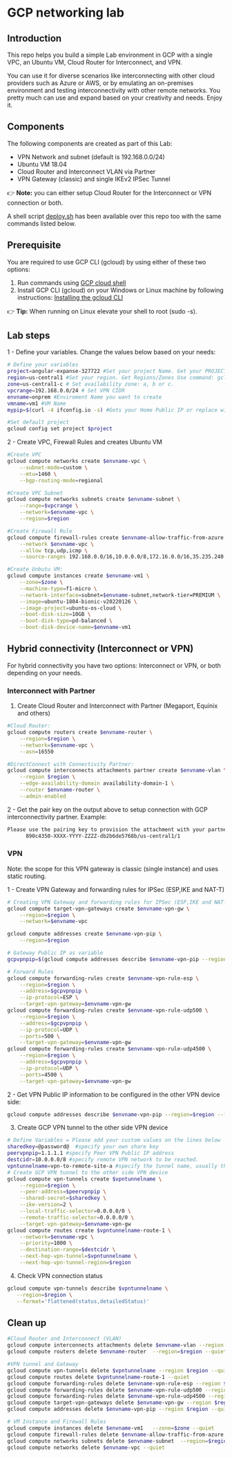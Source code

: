 # GCP networking lab

## Introduction

This repo helps you build a simple Lab environment in GCP with a single VPC, an Ubuntu VM, Cloud Router for Interconnect, and VPN.

You can use it for diverse scenarios like interconnecting with other cloud providers such as Azure or AWS, or by emulating an on-premises environment and testing interconnectivity with other remote networks. You pretty much can use and expand based on your creativity and needs. Enjoy it.

## Components

The following components are created as part of this Lab:

- VPN Network and subnet (default is 192.168.0.0/24)
- Ubuntu VM 18.04
- Cloud Router and Interconnect VLAN via Partner
- VPN Gateway (classic) and single IKEv2 IPSec Tunnel

:point_right: **Note:** you can either setup Cloud Router for the Interconnect or VPN connection or both.

A shell script [deploy.sh](https://raw.githubusercontent.com/dmauser/gcp-network-base-lab/main/deploy.sh) has been available over this repo too with the same commands listed below.

## Prerequisite

You are required to use GCP CLI (gcloud) by using either of these two options:

1) Run commands using [GCP cloud shell](https://shell.cloud.google.com)
2) Install GCP CLI (gcloud) on your Windows or Linux machine by following instructions: [Installing the gcloud CLI](https://cloud.google.com/sdk/docs/install)

:point_right: **Tip:** When running on Linux elevate your shell to root (sudo -s).

## Lab steps

1 - Define your variables. Change the values below based on your needs:

```bash
# Define your variables
project=angular-expanse-327722 #Set your project Name. Get your PROJECT_ID use command: gcloud projects list 
region=us-central1 #Set your region. Get Regions/Zones Use command: gcloud compute zones list
zone=us-central1-c # Set availability zone: a, b or c.
vpcrange=192.168.0.0/24 # Set VPN CIDR
envname=onprem #Enviroment Name you want to create
vmname=vm1 #VM Name
mypip=$(curl -4 ifconfig.io -s) #Gets your Home Public IP or replace with that information. It will add it to the Firewall Rule for remote access to your VM.

#Set default project
gcloud config set project $project
```

2 - Create VPC, Firewall Rules and creates Ubuntu VM

```bash
#Create VPC
gcloud compute networks create $envname-vpc \
    --subnet-mode=custom \
    --mtu=1460 \
    --bgp-routing-mode=regional

#Create VPC Subnet
gcloud compute networks subnets create $envname-subnet \
    --range=$vpcrange \
    --network=$envname-vpc \
    --region=$region

#Create Firewall Rule
gcloud compute firewall-rules create $envname-allow-traffic-from-azure \
    --network $envname-vpc \
    --allow tcp,udp,icmp \
    --source-ranges 192.168.0.0/16,10.0.0.0/8,172.16.0.0/16,35.235.240.0/20,$mypip/32

#Create Unbutu VM:
gcloud compute instances create $envname-vm1 \
    --zone=$zone \
    --machine-type=f1-micro \
    --network-interface=subnet=$envname-subnet,network-tier=PREMIUM \
    --image=ubuntu-1804-bionic-v20220126 \
    --image-project=ubuntu-os-cloud \
    --boot-disk-size=10GB \
    --boot-disk-type=pd-balanced \
    --boot-disk-device-name=$envname-vm1 
```

## Hybrid connectivity (Interconnect or VPN)

For hybrid connectivity you have two options: Interconnect or VPN, or both depending on your needs.

### Interconnect with Partner

1) Create Cloud Router and Interconnect with Partner (Megaport, Equinix and others)

```bash
#Cloud Router:
gcloud compute routers create $envname-router \
    --region=$region \
    --network=$envname-vpc \
    --asn=16550

#DirectConnect with Connectivity Partner:
gcloud compute interconnects attachments partner create $envname-vlan \
    --region $region \
    --edge-availability-domain availability-domain-1 \
    --router $envname-router \
    --admin-enabled
```

2 - Get the pair key on the output above to setup connection with GCP interconnectivity partner. Example:

```bash
Please use the pairing key to provision the attachment with your partner:
      890c4350-XXXX-YYYY-ZZZZ-db2b6de5768b/us-central1/1
```

### VPN

Note: the scope for this VPN gateway is classic (single instance) and uses static routing.

1 - Create VPN Gateway and forwarding rules for IPSec (ESP,IKE and NAT-T)

```bash
# Creating VPN Gateway and forwarding rules for IPSec (ESP,IKE and NAT-T)
gcloud compute target-vpn-gateways create $envname-vpn-gw \
    --region=$region \
    --network=$envname-vpc

gcloud compute addresses create $envname-vpn-pip \
    --region=$region

# Gateway Public IP as variable
gcpvpnpip=$(gcloud compute addresses describe $envname-vpn-pip --region=$region  --format='value(address)')

# Forward Rules
gcloud compute forwarding-rules create $envname-vpn-rule-esp \
    --region=$region \
    --address=$gcpvpnpip \
    --ip-protocol=ESP \
    --target-vpn-gateway=$envname-vpn-gw 
gcloud compute forwarding-rules create $envname-vpn-rule-udp500 \
    --region=$region \
    --address=$gcpvpnpip \
    --ip-protocol=UDP \
    --ports=500 \
    --target-vpn-gateway=$envname-vpn-gw 
gcloud compute forwarding-rules create $envname-vpn-rule-udp4500 \
    --region=$region \
    --address=$gcpvpnpip \
    --ip-protocol=UDP \
    --ports=4500 \
    --target-vpn-gateway=$envname-vpn-gw
```

2 - Get VPN Public IP information to be configured in the other VPN device side:

```bash
gcloud compute addresses describe $envname-vpn-pip --region=$region --format='value(address)'
```

3) Create GCP VPN tunnel to the other side VPN device

```bash
# Define Variables = Please add your custom values on the lines below
sharedkey=@password@  #specify your own share key
peervpnpip=1.1.1.1 #specify Peer VPN Public IP address
destcidr=10.0.0.0/8 #specify remote VPN network to be reached.
vpntunnelname=vpn-to-remote-site-a #specify the tunnel name, usually the remote site name.
# Create GCP VPN tunnel to the other side VPN device
gcloud compute vpn-tunnels create $vpntunnelname \
    --region=$region \
    --peer-address=$peervpnpip \
    --shared-secret=$sharedkey \
    --ike-version=2 \
    --local-traffic-selector=0.0.0.0/0 \
    --remote-traffic-selector=0.0.0.0/0 \
    --target-vpn-gateway=$envname-vpn-gw 
gcloud compute routes create $vpntunnelname-route-1 \
    --network=$envname-vpc \
    --priority=1000 \
    --destination-range=$destcidr \
    --next-hop-vpn-tunnel=$vpntunnelname \
    --next-hop-vpn-tunnel-region=$region
```

4) Check VPN connection status

```bash
gcloud compute vpn-tunnels describe $vpntunnelname \
   --region=$region \
   --format='flattened(status,detailedStatus)'
```

## Clean up

```bash
#Cloud Router and Interconnect (VLAN)
gcloud compute interconnects attachments delete $envname-vlan --region $region --quiet
gcloud compute routers delete $envname-router  --region=$region --quiet

#VPN tunnel and Gateway
gcloud compute vpn-tunnels delete $vpntunnelname --region $region --quiet
gcloud compute routes delete $vpntunnelname-route-1 --quiet
gcloud compute forwarding-rules delete $envname-vpn-rule-esp --region $region --quiet
gcloud compute forwarding-rules delete $envname-vpn-rule-udp500 --region $region --quiet
gcloud compute forwarding-rules delete $envname-vpn-rule-udp4500 --region $region --quiet
gcloud compute target-vpn-gateways delete $envname-vpn-gw --region $region --quiet
gcloud compute addresses delete $envname-vpn-pip --region $region --quiet

# VM Instance and Firewall Rules
gcloud compute instances delete $envname-vm1   --zone=$zone --quiet
gcloud compute firewall-rules delete $envname-allow-traffic-from-azure --quiet
gcloud compute networks subnets delete $envname-subnet  --region=$region --quiet
gcloud compute networks delete $envname-vpc --quiet
```
